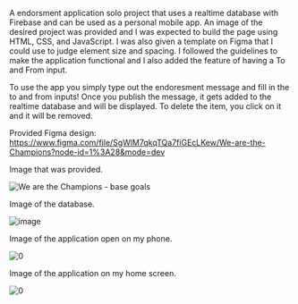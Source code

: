 A endorsment application solo project that uses a realtime database with Firebase and can be used as a personal mobile app. An image of the desired project was provided and I was expected to build the page using HTML, CSS, and JavaScript. I was also given a template on Figma that I could use to judge element size and spacing. I followed the guidelines to make the application functional and I also added the feature of having a To and From input.

To use the app you simply type out the endoresment message and fill in the to and from inputs! Once you publish the message, it gets added to the realtime database and will be displayed. To delete the item, you click on it and it will be removed.

Provided Figma design: https://www.figma.com/file/SgWlM7qkqTQa7fiGEcLKew/We-are-the-Champions?node-id=1%3A28&mode=dev

Image that was provided.

![We are the Champions - base goals](https://github.com/NickGayda/Frontend-Career-Path/assets/54640052/b6efb602-8171-4bc7-a6a7-ba23f7f28816)

Image of the database.

![image](https://github.com/NickGayda/Frontend-Career-Path/assets/54640052/7912f1ae-a245-46f5-a40f-9aa85fe72e00)

Image of the application open on my phone.

![0](https://github.com/NickGayda/Frontend-Career-Path/assets/54640052/74c9c81b-ca2e-40e0-91ad-025930d4161c)

Image of the application on my home screen.

![0](https://github.com/NickGayda/Frontend-Career-Path/assets/54640052/cabff1a4-26c3-40c4-8981-9896ca6004cc)
